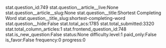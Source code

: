 stat.question_id:749
stat.question__article__live:None
stat.question__article__slug:None
stat.question__title:Shortest Completing Word
stat.question__title_slug:shortest-completing-word
stat.question__hide:False
stat.total_acs:1785
stat.total_submitted:3320
stat.total_column_articles:1
stat.frontend_question_id:748
stat.is_new_question:False
status:None
difficulty.level:1
paid_only:False
is_favor:False
frequency:0
progress:0
